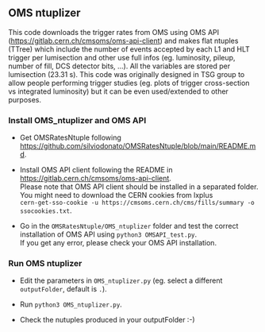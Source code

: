 ## OMS ntuplizer
This code downloads the trigger rates from OMS using OMS API (https://gitlab.cern.ch/cmsoms/oms-api-client) and makes flat ntuples (TTree) which include the number of events accepted by each L1 and HLT trigger per lumisection and other use full infos (eg. luminosity, pileup, number of fill, DCS detector bits, ...). All the variables are stored per lumisection (23.31 s).
This code was originally designed in TSG group to allow people performing trigger studies (eg. plots of trigger cross-section vs integrated luminosity) but it can be even used/extended to other purposes.

### Install OMS_ntuplizer and OMS API
- Get OMSRatesNtuple following https://github.com/silviodonato/OMSRatesNtuple/blob/main/README.md.

- Install OMS API client following the README in https://gitlab.cern.ch/cmsoms/oms-api-client. \
Please note that OMS API client should be installed in a separated folder. \
You might need to download the CERN cookies from lxplus \
```cern-get-sso-cookie -u https://cmsoms.cern.ch/cms/fills/summary -o ssocookies.txt```.

- Go in the `OMSRatesNtuple/OMS_ntuplizer` folder and test the correct installation of OMS API using `python3 OMSAPI_test.py`.  \
If you get any error, please check your OMS API installation.

### Run OMS ntuplizer

- Edit the parameters in `OMS_ntuplizer.py` (eg. select a different `outputFolder`, default is `.`).

- Run `python3 OMS_ntuplizer.py`.

- Check the nutuples produced in your outputFolder :-)
